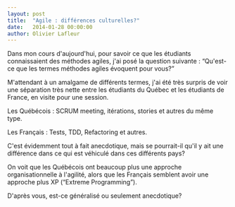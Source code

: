 ```yaml
---
layout: post
title:  "Agile : différences culturelles?"
date:   2014-01-28 00:00:00
author: Olivier Lafleur
---
```

Dans mon cours d'aujourd'hui, pour savoir ce que les étudiants connaissaient des méthodes agiles, j'ai posé la question suivante : “Qu'est-ce que les termes méthodes agiles évoquent pour vous?”

M'attendant à un amalgame de différents termes, j'ai été très surpris de voir une séparation très nette entre les étudiants du Québec et les étudiants de France, en visite pour une session.

Les Québécois : SCRUM meeting, itérations, stories et autres du même type.

Les Français : Tests, TDD, Refactoring et autres.

C'est évidemment tout à fait anecdotique, mais se pourrait-il qu'il y ait une différence dans ce qui est véhiculé dans ces différents pays?

On voit que les Québécois ont beaucoup plus une approche organisationnelle à l'agilité, alors que les Français semblent avoir une approche plus XP (“Extreme Programming”).

D'après vous, est-ce généralisé ou seulement anecdotique?
